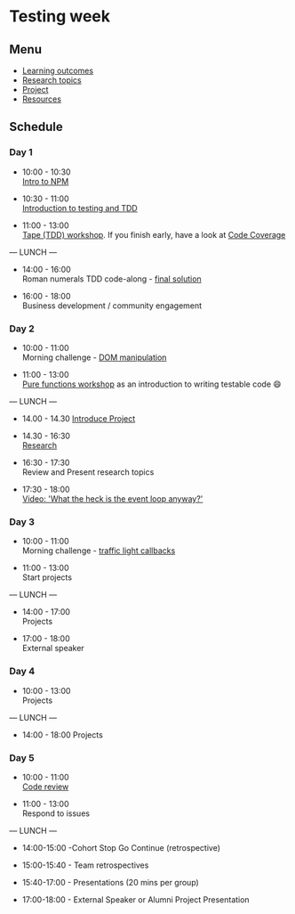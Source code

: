# Testing week

## Menu
 - [Learning outcomes](https://github.com/foundersandcoders/master-reference/blob/master/coursebook/week-2/learning-outcomes.md)
 - [Research topics](https://github.com/foundersandcoders/master-reference/blob/master/coursebook/week-2/research-afternoon.md)
 - [Project](https://github.com/foundersandcoders/master-reference/blob/master/coursebook/week-2/project)
 - [Resources](https://github.com/foundersandcoders/master-reference/blob/master/coursebook/week-2/resources.md)

## Schedule

### Day 1

- 10:00 - 10:30 <br>
[Intro to NPM](https://github.com/foundersandcoders/npm-introduction)

- 10:30 - 11:00 <br>
[Introduction to testing and TDD](https://github.com/foundersandcoders/testing-tdd-intro)

- 11:00 - 13:00 <br>
[Tape (TDD) workshop](https://github.com/AbdullahChaudhry/fizzbuzz). If you finish early, have a look at [Code Coverage](https://github.com/dwyl/learn-tape#bonus-level)

— LUNCH —

- 14:00 - 16:00 <br>
Roman numerals TDD code-along - [final solution](https://github.com/foundersandcoders/roman-numeral-tdd-codealong)

- 16:00 - 18:00 <br>
Business development / community engagement

### Day 2

- 10:00 - 11:00 <br>
Morning challenge - [DOM manipulation](https://github.com/foundersandcoders/DOM-manipulation-Challenge)

- 11:00 - 13:00 <br>
[Pure functions workshop](https://github.com/foundersandcoders/ws-pure-functions-easy-testing) as an introduction to writing testable code :smile:

— LUNCH —

- 14.00 - 14.30
[Introduce Project](https://github.com/foundersandcoders/master-reference/blob/master/coursebook/week-2/project)

- 14.30 - 16:30 <br>
[Research](https://github.com/foundersandcoders/master-reference/blob/master/coursebook/week-2/research-afternoon.md)

- 16:30 - 17:30 <br>
Review and Present research topics

- 17:30 - 18:00 <br>
[Video: 'What the heck is the event loop anyway?'](https://www.youtube.com/watch?v=8aGhZQkoFbQ&t=5s)

### Day 3

- 10:00 - 11:00 <br>
Morning challenge - [traffic light callbacks](https://github.com/foundersandcoders/morning-challenge-traffic-lights)

- 11:00 - 13:00 <br>
Start projects

— LUNCH —

- 14:00 - 17:00<br>
Projects

- 17:00 - 18:00<br>
External speaker

### Day 4

- 10:00 - 13:00 <br>
Projects

— LUNCH —

- 14:00 - 18:00
Projects

### Day 5

- 10:00 - 11:00 <br>
[Code review](https://github.com/foundersandcoders/master-reference/blob/master/coursebook/general/code-reviews.md)

- 11:00 - 13:00 <br>
Respond to issues

— LUNCH —

- 14:00-15:00 -Cohort Stop Go Continue (retrospective)

- 15:00-15:40 - Team retrospectives

- 15:40-17:00 - Presentations (20 mins per group)

- 17:00-18:00 - External Speaker or Alumni Project Presentation
